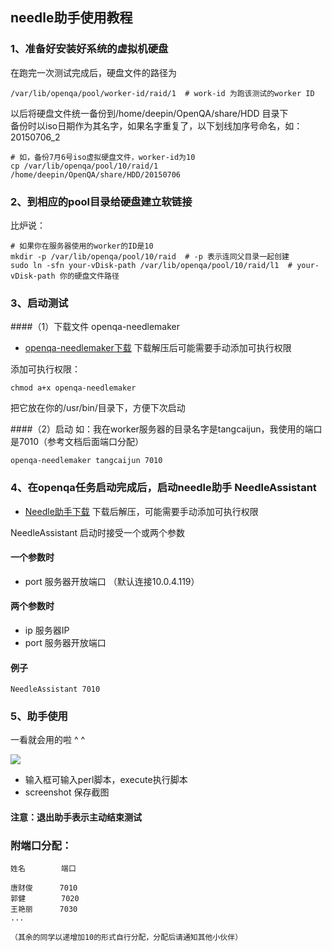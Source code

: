 <!--Meta
category:OpenQA
title:Needle助手使用
DO NOT Delete Meta Above -->


## needle助手使用教程
### 1、准备好安装好系统的虚拟机硬盘
在跑完一次测试完成后，硬盘文件的路径为
```shell
/var/lib/openqa/pool/worker-id/raid/1  # work-id 为跑该测试的worker ID
```

以后将硬盘文件统一备份到/home/deepin/OpenQA/share/HDD 目录下  
备份时以iso日期作为其名字，如果名字重复了，以下划线加序号命名，如：20150706_2
```shell
# 如，备份7月6号iso虚拟硬盘文件，worker-id为10
cp /var/lib/openqa/pool/10/raid/1 /home/deepin/OpenQA/share/HDD/20150706
```


### 2、到相应的pool目录给硬盘建立软链接
比炉说：
```shell
# 如果你在服务器使用的worker的ID是10
mkdir -p /var/lib/openqa/pool/10/raid  # -p 表示连同父目录一起创建
sudo ln -sfn your-vDisk-path /var/lib/openqa/pool/10/raid/l1  # your-vDisk-path 你的硬盘文件路径
```

### 3、启动测试
####（1）下载文件 openqa-needlemaker
* [openqa-needlemaker下载](/OpenQA/openqa-needlemaker.zip)  下载解压后可能需要手动添加可执行权限

添加可执行权限：
```shell
chmod a+x openqa-needlemaker
```
把它放在你的/usr/bin/目录下，方便下次启动

####（2）启动
如：我在worker服务器的目录名字是tangcaijun，我使用的端口是7010（参考文档后面端口分配）

```shell
openqa-needlemaker tangcaijun 7010
```

### 4、在openqa任务启动完成后，启动needle助手 NeedleAssistant

* [Needle助手下载](/OpenQA/NeedleAssistant.zip)  下载后解压，可能需要手动添加可执行权限

NeedleAssistant 启动时接受一个或两个参数

####  一个参数时
* port 服务器开放端口 （默认连接10.0.4.119）


####  两个参数时
* ip  服务器IP
* port 服务器开放端口


#### 例子
```shell
NeedleAssistant 7010
```

### 5、助手使用
一看就会用的啦  ^ ^

![](/OpenQA/NeedleAssistant.png)

* 输入框可输入perl脚本，execute执行脚本
* screenshot 保存截图

#### 注意：退出助手表示主动结束测试


    
### 附端口分配：
```shell
姓名        端口

唐财俊      7010
郭健        7020
王艳丽      7030
...

（其余的同学以递增加10的形式自行分配，分配后请通知其他小伙伴）
```
